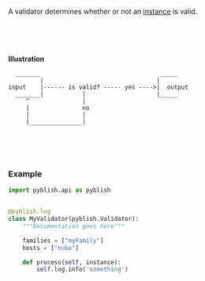 A validator determines whether or not an [instance](pages/instance.md) is valid.

<br>
<br>
<br>

**Illustration**

```
  _______                                  _____
         |                                |
input    |------ is valid? ----- yes ---->|  output
  _______|           |                    |_____
     ^               |
     |               no
     |               |
     |_______________|
```

<br>
<br>
<br>

### Example

```python
import pyblish.api as pyblish


@pyblish.log
class MyValidator(pyblish.Validator):
    """Documentation goes here"""

    families = ["myFamily"]
    hosts = ["nuke"]

    def process(self, instance):
        self.log.info('something')
```